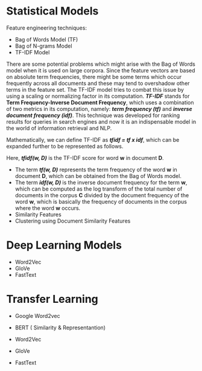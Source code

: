 # Statistical Models

Feature engineering techniques:

- Bag of Words Model (TF)
- Bag of N-grams Model
- TF-IDF Model

There are some potential problems which might arise with the Bag of Words model when it is used on large corpora. Since the feature vectors are based on absolute term frequencies, there might be some terms which occur frequently across all documents and these may tend to overshadow other terms in the feature set. The TF-IDF model tries to combat this issue by using a scaling or normalizing factor in its computation. ___TF-IDF___ stands for __Term Frequency-Inverse Document Frequency__, which uses a combination of two metrics in its computation, namely: ___term frequency (tf)___ and ___inverse document frequency (idf)___. This technique was developed for ranking results for queries in search engines and now it is an indispensable model in the world of information retrieval and NLP.

Mathematically, we can define TF-IDF as ___tfidf = tf x idf___, which can be expanded further to be represented as follows.

Here, ___tfidf(w, D)___ is the TF-IDF score for word __w__ in document __D__. 
- The term ___tf(w, D)___ represents the term frequency of the word __w__ in document __D__, which can be obtained from the Bag of Words model. 
- The term ___idf(w, D)___ is the inverse document frequency for the term __w__, which can be computed as the log transform of the total number of documents in the corpus __C__ divided by the document frequency of the word __w__, which is basically the frequency of documents in the corpus where the word __w__ occurs. 
- Similarity Features
- Clustering using Document Similarity Features


# Deep Learning Models

- Word2Vec
- GloVe
- FastText

# Transfer Learning

- Google Word2vec
- BERT ( Similarity & Representantion)

- Word2Vec
- GloVe
- FastText


